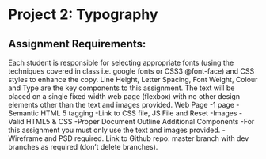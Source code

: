 # Project 2: Typography

## Assignment Requirements:
Each student is responsible for selecting appropriate fonts (using the techniques
covered in class i.e. google fonts or CSS3 @font-face) and CSS styles to enhance
the copy. Line Height, Letter Spacing, Font Weight, Colour and Type are the key
components to this assignment.
The text will be placed on a single fixed width web page (flexbox) with no other
design elements other than the text and images provided.
Web Page
-1 page
-Semantic HTML 5 tagging
-Link to CSS file, JS File and Reset
-Images
-Valid HTML5 & CSS
-Proper Document Outline
Additional Components
-For this assignment you must only use the text and images provided.
-Wireframe and PSD required.
Link to Github repo: master branch with dev branches as required
(don’t delete branches). 
